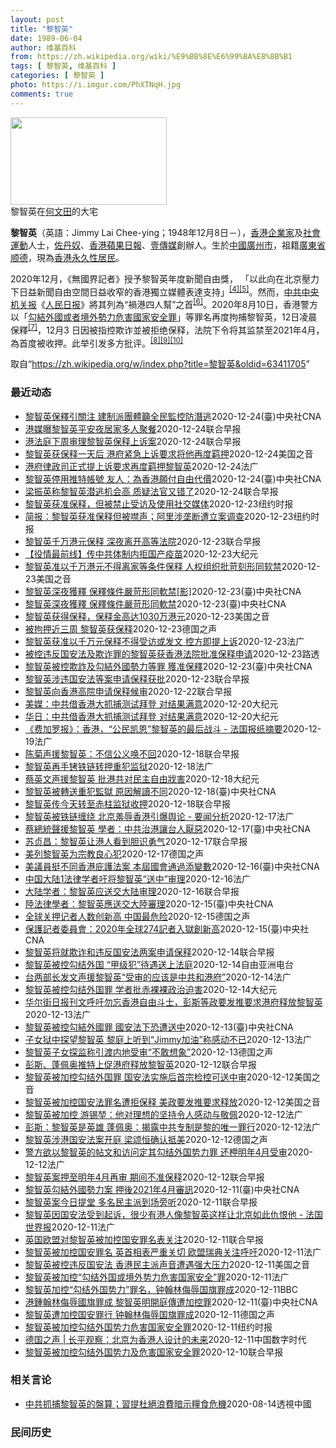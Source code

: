 ```yaml
---
layout: post
title: "黎智英"
date: 1989-06-04
author: 维基百科
from: https://zh.wikipedia.org/wiki/%E9%BB%8E%E6%99%BA%E8%8B%B1
tags: [ 黎智英, 维基百科 ]
categories: [ 黎智英 ]
photo: https://i.imgur.com/PhXTNqH.jpg
comments: true
---
```

<div class="mw-parser-output">
<div id="noteTA-3146cf78" class="noteTA"><div class="noteTA-group"><div data-noteta-group-source="module" data-noteta-group="IT"></div></div><div class="noteTA-local"><div data-noteta-code="zh:巧克力; zh-tw:巧克力; zh-hk:朱古力; zh-cn:巧克力;"></div><div data-noteta-code="zh-tw:黑道; zh-hk:黑社會; zh-cn:黑社会;"></div><div data-noteta-code="zh-tw:飯店; zh-hk:酒店; zh-cn:饭店;"></div><div data-noteta-code="zh-tw:伍佛維茲; zh-hk:沃夫維茲 ;zh-cn:沃尔福威茨;"></div></div></div>

<div class="thumb tright"><div class="thumbinner" style="width:252px;"><a href="/wiki/File:Jimmy_Lai_Chee-ying_home_in_Ho_Man_Tin_20200418.png" class="image"><img alt="" src="//upload.wikimedia.org/wikipedia/commons/thumb/9/9f/Jimmy_Lai_Chee-ying_home_in_Ho_Man_Tin_20200418.png/250px-Jimmy_Lai_Chee-ying_home_in_Ho_Man_Tin_20200418.png" decoding="async" width="250" height="140" class="thumbimage" srcset="//upload.wikimedia.org/wikipedia/commons/thumb/9/9f/Jimmy_Lai_Chee-ying_home_in_Ho_Man_Tin_20200418.png/375px-Jimmy_Lai_Chee-ying_home_in_Ho_Man_Tin_20200418.png 1.5x, //upload.wikimedia.org/wikipedia/commons/thumb/9/9f/Jimmy_Lai_Chee-ying_home_in_Ho_Man_Tin_20200418.png/500px-Jimmy_Lai_Chee-ying_home_in_Ho_Man_Tin_20200418.png 2x" data-file-width="861" data-file-height="481"></a>  <div class="thumbcaption"><div class="magnify"><a href="/wiki/File:Jimmy_Lai_Chee-ying_home_in_Ho_Man_Tin_20200418.png" class="internal" title="放大"></a></div>黎智英在<a href="/wiki/%E4%BD%95%E6%96%87%E7%94%B0" title="何文田">何文田</a>的大宅</div></div></div>
<p><b>黎智英</b>（英語：<span lang="en">Jimmy Lai Chee-ying</span>；1948年12月8日<span class="useeditintro" title="Template:BLP editintro">－</span>），<a href="/wiki/%E9%A6%99%E6%B8%AF" title="香港">香港</a><a href="/wiki/%E4%BC%81%E4%B8%9A%E5%AE%B6" title="企业家">企業家</a>及<a href="/wiki/%E7%A4%BE%E6%9C%83%E9%81%8B%E5%8B%95" title="社會運動">社會運動</a>人士，<a href="/wiki/%E4%BD%90%E4%B8%B9%E5%A5%B4" title="佐丹奴">佐丹奴</a>、<a href="/wiki/%E8%98%8B%E6%9E%9C%E6%97%A5%E5%A0%B1_(%E9%A6%99%E6%B8%AF)" title="蘋果日報 (香港)">香港蘋果日報</a>、<a href="/wiki/%E5%A3%B9%E5%82%B3%E5%AA%92" title="壹傳媒">壹傳媒</a>創辦人。生於<a href="/wiki/%E4%B8%AD%E8%8F%AF%E6%B0%91%E5%9C%8B_(%E5%A4%A7%E9%99%B8%E6%99%82%E6%9C%9F)" class="mw-redirect" title="中華民國 (大陸時期)">中國</a><a href="/wiki/%E5%BB%A3%E5%B7%9E%E5%B8%82_(%E4%B8%AD%E8%8F%AF%E6%B0%91%E5%9C%8B)" title="廣州市 (中華民國)">廣州市</a>，祖籍<a href="/wiki/%E5%BB%A3%E6%9D%B1%E7%9C%81_(%E4%B8%AD%E8%8F%AF%E6%B0%91%E5%9C%8B)" title="廣東省 (中華民國)">廣東省</a><a href="/wiki/%E9%A1%BA%E5%BE%B7" class="mw-redirect" title="顺德">顺德</a>，現為<a href="/wiki/%E9%A6%99%E6%B8%AF%E5%B1%85%E6%B0%91#永久性居民" title="香港居民">香港永久性居民</a>。
</p><p>2020年12月，《無國界記者》授予黎智英年度新聞自由獎， 「以此向在北京壓力下日益新聞自由空間日益收窄的香港獨立媒體表達支持」<sup id="cite_ref-6" class="reference"><a href="#cite_note-6">[4]</a></sup><sup id="cite_ref-7" class="reference"><a href="#cite_note-7">[5]</a></sup>。然而，<a href="/wiki/%E4%B8%AD%E5%85%B1%E4%B8%AD%E5%A4%AE%E6%9C%BA%E5%85%B3%E6%8A%A5" title="中共中央机关报">中共中央机关报</a>《<a href="/wiki/%E4%BA%BA%E6%B0%91%E6%97%A5%E6%8A%A5" title="人民日报">人民日报</a>》將其列為“禍港四人幫”之首<sup id="cite_ref-8" class="reference"><a href="#cite_note-8">[6]</a></sup>。2020年8月10日，香港警方以「<a href="/wiki/%E4%B8%AD%E8%8F%AF%E4%BA%BA%E6%B0%91%E5%85%B1%E5%92%8C%E5%9C%8B%E9%A6%99%E6%B8%AF%E7%89%B9%E5%88%A5%E8%A1%8C%E6%94%BF%E5%8D%80%E7%B6%AD%E8%AD%B7%E5%9C%8B%E5%AE%B6%E5%AE%89%E5%85%A8%E6%B3%95" title="中華人民共和國香港特別行政區維護國家安全法">勾結外國或者境外勢力危害國家安全罪</a>」等罪名再度拘捕黎智英，12日凌晨保釋<sup id="cite_ref-9" class="reference"><a href="#cite_note-9">[7]</a></sup>，12月3 日因被指控欺诈並被拒绝保释，法院下令将其监禁至2021年4月，為首度被收押。此举引发多方批评。<sup id="cite_ref-10" class="reference"><a href="#cite_note-10">[8]</a></sup><sup id="cite_ref-11" class="reference"><a href="#cite_note-11">[9]</a></sup><sup id="cite_ref-over100_12-0" class="reference"><a href="#cite_note-over100-12">[10]</a></sup>
</p>
</div><noscript><img src="//zh.wikipedia.org/wiki/Special:CentralAutoLogin/start?type=1x1" alt="" title="" width="1" height="1" style="border: none; position: absolute;"></noscript>
<div class="printfooter">取自“<a dir="ltr" href="https://zh.wikipedia.org/w/index.php?title=黎智英&amp;oldid=63411705">https://zh.wikipedia.org/w/index.php?title=黎智英&amp;oldid=63411705</a>”</div><div id="recent-news"><h3>最近动态</h3><ul><li><a href="https://nodebe4.github.io/waimei/2020-12-24/%E9%BB%8E%E6%99%BA%E8%8B%B1%E4%BF%9D%E9%87%8B%E5%BC%95%E9%97%9C%E6%B3%A8-%E5%BB%BA%E5%88%B6%E6%B4%BE%E5%9C%98%E9%AB%94%E7%B1%B2%E5%85%A8%E6%B0%91%E7%9B%A3%E6%8E%A7%E9%98%B2%E6%BD%9B%E9%80%83" title="黎智英保釋引關注 建制派團體籲全民監控防潛逃—— （中央社記者張謙香港25日電）香港壹傳媒集團創辦人黎智英獲法庭批准保釋一事持續引起關注，建制派團體批評法院有關決定，並呼籲市民配合警方，以「全民...">黎智英保釋引關注 建制派團體籲全民監控防潛逃</a><time>2020-12-24</time><a class="tag">(臺)中央社CNA</a></li>
<li><a href="https://nodebe4.github.io/waimei/2020-12-24/%E6%B8%AF%E5%AA%92%E6%9B%9D%E9%BB%8E%E6%99%BA%E8%8B%B1%E5%B9%B3%E5%AE%89%E5%A4%9C%E5%B1%85%E5%AE%B6%E5%A4%9A%E4%BA%BA%E8%81%9A%E9%A4%90" title="港媒曝黎智英平安夜居家多人聚餐—— 被控欺诈罪与违反香港国安法的壹传媒创办人黎智英，23日获准保释后，被港媒曝光指他在疫情加剧背景下，24日平安夜在家中进行多人聚会。 据香港东网报道，昨天下午有...">港媒曝黎智英平安夜居家多人聚餐</a><time>2020-12-24</time><a class="tag">联合早报</a></li>
<li><a href="https://nodebe4.github.io/waimei/2020-12-24/%E6%B8%AF%E6%B3%95%E5%BA%AD%E4%B8%8B%E5%91%A8%E5%AE%A1%E7%90%86%E9%BB%8E%E6%99%BA%E8%8B%B1%E4%BF%9D%E9%87%8A%E4%B8%8A%E8%AF%89%E6%A1%88" title="港法庭下周审理黎智英保释上诉案—— 香港律政司昨天（24日）就壹传媒创办人黎智英获准保释提出上诉。消息人士透露，终审法院将在周二（29日）审理上诉案。 据香港《明报》报道，律政司已向终审法院提交...">港法庭下周审理黎智英保释上诉案</a><time>2020-12-24</time><a class="tag">联合早报</a></li>
<li><a href="https://nodebe4.github.io/waimei/2020-12-24/%E9%BB%8E%E6%99%BA%E8%8B%B1%E8%8E%B7%E4%BF%9D%E9%87%8A%E4%B8%80%E5%A4%A9%E5%90%8E-%E6%B8%AF%E5%BA%9C%E7%B4%A7%E6%80%A5%E4%B8%8A%E8%AF%89%E8%A6%81%E6%B1%82%E5%B0%86%E4%BB%96%E5%86%8D%E5%BA%A6%E7%BE%81%E6%8A%BC" title="黎智英获保释一天后 港府紧急上诉要求将他再度羁押—— Thu, 24 Dec 2020 17:18:01 GMT 香港壹传媒创办人黎智英（左）获得保释离开香港高等法院。（2020年12月23日）...">黎智英获保释一天后 港府紧急上诉要求将他再度羁押</a><time>2020-12-24</time><a class="tag">美国之音</a></li>
<li><a href="https://nodebe4.github.io/waimei/2020-12-24/%E6%B8%AF%E5%BA%9C%E5%BE%8B%E6%94%BF%E5%8F%B8%E6%AD%A3%E5%BC%8F%E6%8F%90%E4%B8%8A%E8%AF%89%E8%A6%81%E6%B1%82%E5%86%8D%E5%BA%A6%E7%BE%81%E6%8A%BC%E9%BB%8E%E6%99%BA%E8%8B%B1" title="港府律政司正式提上诉要求再度羁押黎智英—— 24/12/2020 - 13:34 香港高等法院12月23日批准还柙数日的壹传媒创办人黎智英保释回家，等候被指“勾结外国势力”和“地契欺诈”两案再讯...">港府律政司正式提上诉要求再度羁押黎智英</a><time>2020-12-24</time><a class="tag">法广</a></li>
<li><a href="https://nodebe4.github.io/waimei/2020-12-24/%E9%BB%8E%E6%99%BA%E8%8B%B1%E5%81%9C%E7%94%A8%E6%8E%A8%E7%89%B9%E5%B8%B3%E8%99%9F-%E5%8F%8B%E4%BA%BA-%E7%82%BA%E9%A6%99%E6%B8%AF%E9%A1%98%E4%BB%98%E8%87%AA%E7%94%B1%E4%BB%A3%E5%83%B9" title="黎智英停用推特帳號 友人：為香港願付自由代價—— 壹傳媒集團創辦人黎智英23日獲香港高等法院批准保釋後，他為香港民主發聲的推特帳號，24日已經停用，所有文章消失。（圖取自twitter.com/...">黎智英停用推特帳號 友人：為香港願付自由代價</a><time>2020-12-24</time><a class="tag">(臺)中央社CNA</a></li>
<li><a href="https://nodebe4.github.io/waimei/2020-12-24/%E6%A2%81%E6%8C%AF%E8%8B%B1%E7%A7%B0%E9%BB%8E%E6%99%BA%E8%8B%B1%E6%BD%9C%E9%80%83%E6%9C%BA%E4%BC%9A%E9%AB%98-%E8%B4%A8%E7%96%91%E6%B3%95%E5%AE%98%E5%8F%88%E9%94%99%E4%BA%86" title="梁振英称黎智英潜逃机会高 质疑法官又错了—— 壹传媒创办人黎智英昨天向香港高等法院申请保释获准，中国全国政协副主席、香港前特首梁振英则指黎智英潜逃的机会极高，质疑“法官又错了”。 黎智英早前被控...">梁振英称黎智英潜逃机会高 质疑法官又错了</a><time>2020-12-24</time><a class="tag">联合早报</a></li>
<li><a href="https://nodebe4.github.io/waimei/2020-12-23/%E9%BB%8E%E6%99%BA%E8%8B%B1%E8%8E%B7%E5%87%86%E4%BF%9D%E9%87%8A-%E4%BD%86%E8%A2%AB%E7%A6%81%E6%AD%A2%E5%8F%97%E8%AE%BF%E5%8F%8A%E4%BD%BF%E7%94%A8%E7%A4%BE%E4%BA%A4%E5%AA%92%E4%BD%93" title="黎智英获准保释，但被禁止受访及使用社交媒体—— TIFFANY MAY,TIFFANY MAY2020-12-24 10:06:36 媒体大亨黎智英上周被从香港一所监狱转移到另一所监狱。他的支持...">黎智英获准保释，但被禁止受访及使用社交媒体</a><time>2020-12-23</time><a class="tag">纽约时报</a></li>
<li><a href="https://nodebe4.github.io/waimei/2020-12-23/%E7%AE%80%E6%8A%A5-%E9%BB%8E%E6%99%BA%E8%8B%B1%E8%8E%B7%E5%87%86%E4%BF%9D%E9%87%8A%E4%BD%86%E8%A2%AB%E5%99%A4%E5%A3%B0-%E9%98%BF%E9%87%8C%E6%B6%89%E5%9E%84%E6%96%AD%E9%81%AD%E7%AB%8B%E6%A1%88%E8%B0%83%E6%9F%A5" title="简报：黎智英获准保释但被噤声；阿里涉垄断遭立案调查—— KONEY BAI,KONEY BAI2020-12-24 10:06:11 媒体大亨黎智英上周被从香港一所监狱转移到另一所监狱。他的支持...">简报：黎智英获准保释但被噤声；阿里涉垄断遭立案调查</a><time>2020-12-23</time><a class="tag">纽约时报</a></li>
<li><a href="https://nodebe4.github.io/waimei/2020-12-23/%E9%BB%8E%E6%99%BA%E8%8B%B1%E5%8D%83%E4%B8%87%E6%B8%AF%E5%85%83%E4%BF%9D%E9%87%8A-%E6%B7%B1%E5%A4%9C%E7%A6%BB%E5%BC%80%E9%AB%98%E7%AD%89%E6%B3%95%E9%99%A2" title="黎智英千万港元保释 深夜离开高等法院—— 昨晚约10时55分，黎智英（中）在律师陪同下走出香港高等法院。（彭博社） 壹传媒创办人黎智英早前被控欺诈罪与违反香港国安法，昨天向香港高等法院申请保释获...">黎智英千万港元保释 深夜离开高等法院</a><time>2020-12-23</time><a class="tag">联合早报</a></li>
<li><a href="https://nodebe4.github.io/waimei/2020-12-23/%E5%BD%B9%E6%83%85%E6%9C%80%E5%89%8D%E7%BA%BF-%E4%BC%A0%E4%B8%AD%E5%85%B1%E4%BD%93%E5%88%B6%E5%86%85%E6%8B%92%E5%9B%BD%E4%BA%A7%E7%96%AB%E8%8B%97" title="【役情最前线】传中共体制内拒国产疫苗—— 【大纪元2020年12月24日讯】（大纪元香港新闻中心报导）香港壹传媒创办人黎智英获准以1000万元保释；北京传出欲改组香港特首选委会，踢走民主派区议员...">【役情最前线】传中共体制内拒国产疫苗</a><time>2020-12-23</time><a class="tag">大纪元</a></li>
<li><a href="https://nodebe4.github.io/waimei/2020-12-23/%E9%BB%8E%E6%99%BA%E8%8B%B1%E5%87%86%E4%BB%A5%E5%8D%83%E4%B8%87%E6%B8%AF%E5%85%83%E4%B8%8D%E5%BE%97%E7%A6%BB%E5%AE%B6%E7%AD%89%E6%9D%A1%E4%BB%B6%E4%BF%9D%E9%87%8A-%E4%BA%BA%E6%9D%83%E7%BB%84%E7%BB%87%E6%89%B9%E8%8B%9B%E5%88%BB%E5%BD%A2%E5%90%8C%E8%BD%AF%E7%A6%81" title="黎智英准以千万港元不得离家等条件保释 人权组织批苛刻形同软禁—— Wed, 23 Dec 2020 17:42:03 GMT 香港壹传媒创办人黎智英于2020年12月23日获得保释离开香港高等法...">黎智英准以千万港元不得离家等条件保释 人权组织批苛刻形同软禁</a><time>2020-12-23</time><a class="tag">美国之音</a></li>
<li><a href="https://nodebe4.github.io/waimei/2020-12-23/%E9%BB%8E%E6%99%BA%E8%8B%B1%E6%B7%B1%E5%A4%9C%E7%8D%B2%E9%87%8B-%E4%BF%9D%E9%87%8B%E6%A2%9D%E4%BB%B6%E5%9A%B4%E8%8B%9B%E5%BD%A2%E5%90%8C%E8%BB%9F%E7%A6%81-%E5%BD%B1" title="黎智英深夜獲釋 保釋條件嚴苛形同軟禁[影]—— （中央社台北23日電）壹傳媒集團創辦人黎智英下午獲香港高等法院批准保釋，控方律政司隨即表示要提出上訴，要求繼續羈押黎智英，但遭法庭拒絕。辦妥手續後...">黎智英深夜獲釋 保釋條件嚴苛形同軟禁[影]</a><time>2020-12-23</time><a class="tag">(臺)中央社CNA</a></li>
<li><a href="https://nodebe4.github.io/waimei/2020-12-23/%E9%BB%8E%E6%99%BA%E8%8B%B1%E6%B7%B1%E5%A4%9C%E7%8D%B2%E9%87%8B-%E4%BF%9D%E9%87%8B%E6%A2%9D%E4%BB%B6%E5%9A%B4%E8%8B%9B%E5%BD%A2%E5%90%8C%E8%BB%9F%E7%A6%81" title="黎智英深夜獲釋 保釋條件嚴苛形同軟禁—— （中央社台北23日電）壹傳媒集團創辦人黎智英下午獲香港高等法院批准保釋，控方律政司隨即表示要提出上訴，要求繼續羈押黎智英，但遭法庭拒絕。辦妥手續後，黎智...">黎智英深夜獲釋 保釋條件嚴苛形同軟禁</a><time>2020-12-23</time><a class="tag">(臺)中央社CNA</a></li>
<li><a href="https://nodebe4.github.io/waimei/2020-12-23/%E9%BB%8E%E6%99%BA%E8%8B%B1%E8%8E%B7%E5%BE%97%E4%BF%9D%E9%87%8A-%E4%BF%9D%E9%87%8A%E9%87%91%E9%AB%98%E8%BE%BE1030%E4%B8%87%E6%B8%AF%E5%85%83" title="黎智英获得保释，保释金高达1030万港元—— Wed, 23 Dec 2020 13:44:30 GMT 香港民主人士黎智英被收押所警员押送。（2020年12月12日） 香港知名民主活动人士、媒...">黎智英获得保释，保释金高达1030万港元</a><time>2020-12-23</time><a class="tag">美国之音</a></li>
<li><a href="https://nodebe4.github.io/waimei/2020-12-23/%E8%A2%AB%E6%8B%98%E6%8A%BC%E8%BF%91%E4%B8%89%E5%91%A8-%E9%BB%8E%E6%99%BA%E8%8B%B1%E8%8E%B7%E4%BF%9D%E9%87%8A" title="被拘押近三周 &nbsp;黎智英获保释—— 2020-12-23T11:32:04.511Z 黎智英12月初再次被捕（图为2020年12月12日） （德国之声中文网）周三，香港《苹果日报》、壹传媒创办人黎...">被拘押近三周  黎智英获保释</a><time>2020-12-23</time><a class="tag">德国之声</a></li>
<li><a href="https://nodebe4.github.io/waimei/2020-12-23/%E9%BB%8E%E6%99%BA%E8%8B%B1%E8%8E%B7%E5%87%86%E4%BB%A5%E5%8D%83%E4%B8%87%E5%85%83%E4%BF%9D%E9%87%8A%E4%B8%8D%E5%BE%97%E5%8F%97%E8%AE%BF%E6%88%96%E5%8F%91%E6%96%87-%E6%8E%A7%E6%96%B9%E5%8D%B3%E6%8F%90%E4%B8%8A%E8%AF%89" title="黎智英获准以千万元保释不得受访或发文 控方即提上诉—— 23/12/2020 - 11:02 香港壹传媒创办人黎智英早前被控欺诈罪，被拒保释还押候讯，其后突遭加控一项《香港国安法》下“勾结外国或...">黎智英获准以千万元保释不得受访或发文 控方即提上诉</a><time>2020-12-23</time><a class="tag">法广</a></li>
<li><a href="https://nodebe4.github.io/waimei/2020-12-23/%E8%A2%AB%E6%8E%A7%E8%BF%9D%E5%8F%8D%E5%9B%BD%E5%AE%89%E6%B3%95%E5%8F%8A%E6%AC%BA%E8%AF%88%E7%BD%AA%E7%9A%84%E9%BB%8E%E6%99%BA%E8%8B%B1%E8%8E%B7%E9%A6%99%E6%B8%AF%E6%B3%95%E9%99%A2%E6%89%B9%E5%87%86%E4%BF%9D%E9%87%8A%E7%94%B3%E8%AF%B7" title="被控违反国安法及欺诈罪的黎智英获香港法院批准保释申请—— 2020-12-23T09:47:41Z 路透香港12月23日 - 因涉嫌违反香港国安法及及另一项欺诈罪而正遭还柙的壹传媒创办人兼主席黎...">被控违反国安法及欺诈罪的黎智英获香港法院批准保释申请</a><time>2020-12-23</time><a class="tag">路透</a></li>
<li><a href="https://nodebe4.github.io/waimei/2020-12-23/%E9%BB%8E%E6%99%BA%E8%8B%B1%E8%A2%AB%E6%8E%A7%E6%AC%BA%E8%A9%90%E5%8F%8A%E5%8B%BE%E7%B5%90%E5%A4%96%E5%9C%8B%E5%8B%A2%E5%8A%9B%E7%AD%89%E7%BD%AA-%E7%8D%B2%E5%87%86%E4%BF%9D%E9%87%8B" title="黎智英被控欺詐及勾結外國勢力等罪 獲准保釋—— 壹傳媒創辦人黎智英23日下午向香港高等法院申請保釋獲准，保釋金港幣1000萬元，另還加人事擔保。圖為12日黎智英繫著鐵鍊出庭。（圖取自香港電台網頁...">黎智英被控欺詐及勾結外國勢力等罪 獲准保釋</a><time>2020-12-23</time><a class="tag">(臺)中央社CNA</a></li>
<li><a href="https://nodebe4.github.io/waimei/2020-12-23/%E9%BB%8E%E6%99%BA%E8%8B%B1%E6%B6%89%E8%BF%9D%E5%9B%BD%E5%AE%89%E6%B3%95%E7%AD%89%E6%A1%88%E7%94%B3%E8%AF%B7%E4%BF%9D%E9%87%8A%E8%8E%B7%E6%89%B9" title="黎智英涉违国安法等案申请保释获批—— 壹传媒创办人黎智英早前被控欺诈，及触犯《香港国安法》等罪，香港高等法院今天批准其保释申请。图为黎智英本月12日在收押所被押上车辆，准备前往法院。（彭博社） ...">黎智英涉违国安法等案申请保释获批</a><time>2020-12-23</time><a class="tag">联合早报</a></li>
<li><a href="https://nodebe4.github.io/waimei/2020-12-22/%E9%BB%8E%E6%99%BA%E8%8B%B1%E5%90%91%E9%A6%99%E6%B8%AF%E9%AB%98%E9%99%A2%E7%94%B3%E8%AF%B7%E4%BF%9D%E9%87%8A%E5%80%99%E5%AE%A1" title="黎智英向香港高院申请保释候审—— 官司缠身的香港壹传媒创办人黎智英今天上午向高等法院国安法指定法官李运腾申请保释。 据星岛日报报道，黎智英先后被控欺诈罪，以及《香港国安法》中的“勾结外国或者境外...">黎智英向香港高院申请保释候审</a><time>2020-12-22</time><a class="tag">联合早报</a></li>
<li><a href="https://nodebe4.github.io/waimei/2020-12-20/%E7%BE%8E%E5%AA%92-%E4%B8%AD%E5%85%B1%E5%80%9F%E9%A6%99%E6%B8%AF%E5%A4%A7%E6%8A%93%E6%8D%95%E6%B5%8B%E8%AF%95%E6%8B%9C%E7%99%BB-%E5%AF%B9%E7%BB%93%E6%9E%9C%E6%BB%A1%E6%84%8F" title="美媒：中共借香港大抓捕测试拜登 对结果满意—— 【大纪元2020年12月21日讯】（大纪元记者黄慧编译报导）12月18日《华尔街日报》发表编辑部文章，指壹传媒创办人黎智英和其他香港民主人士被捕，...">美媒：中共借香港大抓捕测试拜登 对结果满意</a><time>2020-12-20</time><a class="tag">大纪元</a></li>
<li><a href="https://nodebe4.github.io/waimei/2020-12-20/%E5%8D%8E%E6%97%A5-%E4%B8%AD%E5%85%B1%E5%80%9F%E9%A6%99%E6%B8%AF%E5%A4%A7%E6%8A%93%E6%8D%95%E6%B5%8B%E8%AF%95%E6%8B%9C%E7%99%BB-%E5%AF%B9%E7%BB%93%E6%9E%9C%E6%BB%A1%E6%84%8F" title="华日：中共借香港大抓捕测试拜登 对结果满意—— 【大纪元2020年12月21日讯】（大纪元记者黄慧编译报导）12月18日《华尔街日报》发表编辑部文章，指壹传媒创办人黎智英和其他香港民主人士被捕，...">华日：中共借香港大抓捕测试拜登 对结果满意</a><time>2020-12-20</time><a class="tag">大纪元</a></li>
<li><a href="https://nodebe4.github.io/waimei/2020-12-19/%E8%B4%B9%E5%8A%A0%E7%BD%97%E6%8A%A5-%E9%A6%99%E6%B8%AF-%E5%85%AC%E6%B0%91%E5%87%AF%E6%81%A9-%E9%BB%8E%E6%99%BA%E8%8B%B1%E7%9A%84%E6%9C%80%E5%90%8E%E6%88%98%E6%96%97-%E6%B3%95%E5%9B%BD%E6%8A%A5%E7%BA%B8%E6%91%98%E8%A6%81" title="《费加罗报》：香港，“公民凯恩”黎智英的最后战斗 - 法国报纸摘要—— 19/12/2020 - 16:00 12月19日上市的法国大报关注点各有不同，中左翼的《世界报》日前邀请到世贸组织前总干...">《费加罗报》：香港，“公民凯恩”黎智英的最后战斗 - 法国报纸摘要</a><time>2020-12-19</time><a class="tag">法广</a></li>
<li><a href="https://nodebe4.github.io/waimei/2020-12-18/%E9%99%88%E8%8F%8A%E5%A3%B0%E6%8F%B4%E9%BB%8E%E6%99%BA%E8%8B%B1-%E4%B8%8D%E4%BF%A1%E5%85%AC%E4%B9%89%E5%94%A4%E4%B8%8D%E5%9B%9E" title="陈菊声援黎智英：不信公义唤不回—— 壹传媒创办人黎智英早前被控涉嫌违反《香港国安法》，日前开庭时，黎智英被拍到双手上手铐、腰部铁链缠绕的画面。台湾监察院长陈菊昨天说，黎智英始终选择和香港人民站在...">陈菊声援黎智英：不信公义唤不回</a><time>2020-12-18</time><a class="tag">联合早报</a></li>
<li><a href="https://nodebe4.github.io/waimei/2020-12-18/%E9%BB%8E%E6%99%BA%E8%8B%B1%E5%86%8D%E6%89%8B%E9%93%90%E9%93%81%E9%93%BE%E8%BD%AC%E6%8A%BC%E9%87%8D%E7%8A%AF%E7%9B%91%E7%8B%B1" title="黎智英再手铐铁链转押重犯监狱—— 18/12/2020 - 10:57 被控危害国家安全的香港壹传媒集团创办人黎智英今天手铐系著铁链，被送到专门收容重犯的赤柱监狱，据中央社说，相关消息对此有不同...">黎智英再手铐铁链转押重犯监狱</a><time>2020-12-18</time><a class="tag">法广</a></li>
<li><a href="https://nodebe4.github.io/waimei/2020-12-18/%E8%94%A1%E8%8B%B1%E6%96%87%E5%A3%B0%E6%8F%B4%E9%BB%8E%E6%99%BA%E8%8B%B1-%E6%89%B9%E6%B8%AF%E5%85%B1%E5%AF%B9%E6%B0%91%E4%B8%BB%E8%87%AA%E7%94%B1%E6%88%95%E5%AE%B3" title="蔡英文声援黎智英 批港共对民主自由戕害—— 【大纪元2020年12月18日讯】（大纪元记者钟元台北报导）中华民国总统蔡英文在脸书声援壹传媒创办人黎智英，贴图下方有象征香港反送中运动精神的“黄雨伞...">蔡英文声援黎智英 批港共对民主自由戕害</a><time>2020-12-18</time><a class="tag">大纪元</a></li>
<li><a href="https://nodebe4.github.io/waimei/2020-12-18/%E9%BB%8E%E6%99%BA%E8%8B%B1%E8%A2%AB%E8%BD%89%E9%80%81%E9%87%8D%E7%8A%AF%E7%9B%A3%E7%8D%84-%E5%8E%9F%E5%9B%A0%E8%A7%A3%E8%AE%80%E4%B8%8D%E5%90%8C" title="黎智英被轉送重犯監獄 原因解讀不同—— （中央社記者張謙香港18日電）被控危害國家安全的香港壹傳媒集團創辦人黎智英今天手銬繫著鐵鍊，被送到專門收容重犯的赤柱監獄，相關消息對此有不同解讀，有的認為...">黎智英被轉送重犯監獄 原因解讀不同</a><time>2020-12-18</time><a class="tag">(臺)中央社CNA</a></li>
<li><a href="https://nodebe4.github.io/waimei/2020-12-18/%E9%BB%8E%E6%99%BA%E8%8B%B1%E4%BC%A0%E4%BB%8A%E5%A4%A9%E8%BD%AC%E8%87%B3%E8%B5%A4%E6%9F%B1%E7%9B%91%E7%8B%B1%E6%94%B6%E6%8A%BC" title="黎智英传今天转至赤柱监狱收押—— 身穿蓝灰色囚衣及拖鞋的黎智英（图中），18日在惩教署押解支援组人员押解下，双手戴手铐被押上囚车前往赤柱监狱继续关押。（互联网） 正还押荔枝角收押所的壹传媒创办人...">黎智英传今天转至赤柱监狱收押</a><time>2020-12-18</time><a class="tag">联合早报</a></li>
<li><a href="https://nodebe4.github.io/waimei/2020-12-17/%E9%BB%8E%E6%99%BA%E8%8B%B1%E8%A2%AB%E9%93%81%E9%93%BE%E7%BC%A0%E7%BB%95-%E5%8C%97%E4%BA%AC%E7%BE%9E%E8%BE%B1%E9%A6%99%E6%B8%AF%E5%BC%95%E7%88%86%E8%88%86%E8%AE%BA-%E8%A6%81%E9%97%BB%E5%88%86%E6%9E%90" title="黎智英被铁链缠绕 北京羞辱香港引爆舆论 - 要闻分析—— 17/12/2020 - 23:24 『苹果日报』创始人、媒体大亨黎智英双手上手铐，铁链腰部缠绕，堪比古代囚犯头戴枷锁示众的残忍画面传遍...">黎智英被铁链缠绕 北京羞辱香港引爆舆论 - 要闻分析</a><time>2020-12-17</time><a class="tag">法广</a></li>
<li><a href="https://nodebe4.github.io/waimei/2020-12-17/%E8%94%A1%E7%B8%BD%E7%B5%B1%E8%81%B2%E6%8F%B4%E9%BB%8E%E6%99%BA%E8%8B%B1-%E5%AD%B8%E8%80%85-%E4%B8%AD%E5%85%B1%E6%B2%BB%E6%B8%AF%E8%AE%93%E5%8F%B0%E4%BA%BA%E5%8E%AD%E6%83%A1" title="蔡總統聲援黎智英 學者：中共治港讓台人厭惡—— （中央社記者賴言曦台北17日電）壹傳媒創辦人黎智英被控違反港區國安法遭關押後，總統蔡英文昨天公開聲援。學者董立文今天指出，中共在香港對異議人士越嚴...">蔡總統聲援黎智英 學者：中共治港讓台人厭惡</a><time>2020-12-17</time><a class="tag">(臺)中央社CNA</a></li>
<li><a href="https://nodebe4.github.io/waimei/2020-12-17/%E8%8B%8F%E8%B4%9E%E6%98%8C-%E9%BB%8E%E6%99%BA%E8%8B%B1%E8%AE%A9%E6%B8%AF%E4%BA%BA%E7%9C%8B%E5%88%B0%E8%83%86%E8%AF%86%E5%8B%87%E6%B0%94" title="苏贞昌：黎智英让港人看到胆识勇气—— 台湾行政院长苏贞昌说，香港壹传媒集团创办人黎智英原本有机会远走高飞，却为了香港的自由，失去自己的自由；相信黎智英面对中国大陆，可让香港人看到什么是胆识、什么...">苏贞昌：黎智英让港人看到胆识勇气</a><time>2020-12-17</time><a class="tag">联合早报</a></li>
<li><a href="https://nodebe4.github.io/waimei/2020-12-17/%E7%BE%8E%E5%88%97%E9%BB%8E%E6%99%BA%E8%8B%B1%E4%B8%BA%E5%AE%97%E6%95%99%E8%89%AF%E5%BF%83%E7%8A%AF" title="美列黎智英为宗教良心犯—— null 邹宗翰2020-12-17T06:40:04.477Z 台湾总统蔡英文16日在脸书上表示，黎智英被押往香港法院时，双手上铐、腰部被铁链缠绕的照片羞辱的是香港...">美列黎智英为宗教良心犯</a><time>2020-12-17</time><a class="tag">德国之声</a></li>
<li><a href="https://nodebe4.github.io/waimei/2020-12-16/%E7%BE%8E%E8%AD%B0%E5%93%A1%E6%8C%BA%E4%B8%8D%E5%90%8C%E9%A6%99%E6%B8%AF%E5%BA%87%E8%AD%B7%E6%B3%95%E6%A1%88-%E6%9C%AC%E5%B1%86%E5%9C%8B%E6%9C%83%E9%80%9A%E9%81%8E%E6%B7%BB%E8%AE%8A%E6%95%B8" title="美議員挺不同香港庇護法案 本屆國會通過添變數—— 多位香港泛民派人士近日遭判刑入獄，香港壹傳媒集團主席黎智英也被控勾結外國或者境外勢力危害國家安全罪，引發美方高度關注。（中央社檔案照片） （中央...">美議員挺不同香港庇護法案 本屆國會通過添變數</a><time>2020-12-16</time><a class="tag">(臺)中央社CNA</a></li>
<li><a href="https://nodebe4.github.io/waimei/2020-12-16/%E4%B8%AD%E5%9B%BD%E5%A4%A7%E9%99%861%E6%B3%95%E5%BE%8B%E5%AD%A6%E8%80%85%E5%90%81%E5%B0%86%E9%BB%8E%E6%99%BA%E8%8B%B1-%E9%80%81%E4%B8%AD-%E5%AE%A1%E7%90%86" title="中国大陆1法律学者吁将黎智英“送中”审理—— 16/12/2020 - 13:48 香港传媒大亨黎智英因支持香港2019年反送中运动，参加集会游行，而被依照北京后来出台的港区国安法追溯逮捕。今有...">中国大陆1法律学者吁将黎智英“送中”审理</a><time>2020-12-16</time><a class="tag">法广</a></li>
<li><a href="https://nodebe4.github.io/waimei/2020-12-16/%E5%A4%A7%E9%99%86%E5%AD%A6%E8%80%85-%E9%BB%8E%E6%99%BA%E8%8B%B1%E5%BA%94%E9%80%81%E4%BA%A4%E5%A4%A7%E9%99%86%E5%AE%A1%E7%90%86" title="大陆学者：黎智英应送交大陆审理—— 中国法律学者顾敏康声称，应按照香港国安法的规定，把香港壹传媒集团创办人黎智英所涉及的危害国家安全案件移交大陆司法机构审理。 中国全国港澳研究会理事、香港法学交...">大陆学者：黎智英应送交大陆审理</a><time>2020-12-16</time><a class="tag">联合早报</a></li>
<li><a href="https://nodebe4.github.io/waimei/2020-12-15/%E9%99%B8%E6%B3%95%E5%BE%8B%E5%AD%B8%E8%80%85-%E9%BB%8E%E6%99%BA%E8%8B%B1%E6%87%89%E9%80%81%E4%BA%A4%E5%A4%A7%E9%99%B8%E5%AF%A9%E7%90%86" title="陸法律學者：黎智英應送交大陸審理—— （中央社記者張謙香港16日電）中國法律學者顧敏康聲稱，應按照香港國安法的規定，把香港壹傳媒集團創辦人黎智英所涉及的危害國家安全案件移交大陸司法機構審理。 中...">陸法律學者：黎智英應送交大陸審理</a><time>2020-12-15</time><a class="tag">(臺)中央社CNA</a></li>
<li><a href="https://nodebe4.github.io/waimei/2020-12-15/%E5%85%A8%E7%90%83%E5%85%B3%E6%8A%BC%E8%AE%B0%E8%80%85%E4%BA%BA%E6%95%B0%E5%88%9B%E6%96%B0%E9%AB%98-%E4%B8%AD%E5%9B%BD%E6%9C%80%E5%8D%B1%E9%99%A9" title="全球关押记者人数创新高 中国最危险—— 2020-12-16T03:32:53.994Z 图为香港支持新闻自由的集会标语。在北京加强控制香港的同时，许多人担心壹传媒创办人黎智英遭关押判刑与苹果日...">全球关押记者人数创新高  中国最危险</a><time>2020-12-15</time><a class="tag">德国之声</a></li>
<li><a href="https://nodebe4.github.io/waimei/2020-12-15/%E4%BF%9D%E8%AD%B7%E8%A8%98%E8%80%85%E5%A7%94%E5%93%A1%E6%9C%83-2020%E5%B9%B4%E5%85%A8%E7%90%83274%E8%A8%98%E8%80%85%E5%85%A5%E7%8D%84%E5%89%B5%E6%96%B0%E9%AB%98" title="保護記者委員會：2020年全球274記者入獄創新高—— 2020年全球入獄的記者達到274人，創下新高紀錄。圖為香港蘋果日報創辦人黎智英8月10日遭指控勾結外國勢力被補。（讀者提供） （中央社紐...">保護記者委員會：2020年全球274記者入獄創新高</a><time>2020-12-15</time><a class="tag">(臺)中央社CNA</a></li>
<li><a href="https://nodebe4.github.io/waimei/2020-12-14/%E9%BB%8E%E6%99%BA%E8%8B%B1%E5%B0%86%E5%B0%B1%E6%AC%BA%E8%AF%88%E5%92%8C%E8%BF%9D%E5%8F%8D%E5%9B%BD%E5%AE%89%E6%B3%95%E4%B8%A4%E6%A1%88%E7%94%B3%E8%AF%B7%E4%BF%9D%E9%87%8A" title="黎智英将就欺诈和违反国安法两案申请保释—— 香港壹传媒创办人黎智英下周就欺诈和违法《香港国安法》两起案件，向法院申请保释。 据香港《明报》报道，香港司法机构网页显示，黎智英将于下周三（23日）就...">黎智英将就欺诈和违反国安法两案申请保释</a><time>2020-12-14</time><a class="tag">联合早报</a></li>
<li><a href="https://nodebe4.github.io/waimei/2020-12-14/%E9%BB%8E%E6%99%BA%E8%8B%B1%E8%A2%AB%E6%8E%A7%E5%8B%BE%E7%BB%93%E5%A4%96%E5%9B%BD-%E7%94%B2%E7%BA%A7%E7%8A%AF-%E5%BE%85%E9%81%87%E9%80%81%E4%B8%8A%E6%B3%95%E5%BA%AD" title="黎智英被控勾结外国 “甲级犯”待遇送上法庭—— 香港传媒大亨、壹传媒创办人黎智英被加控《香港国安法》下的“勾结外国势力、危害国家安全罪”，于上周六（12日）提堂。他被腰缠铁链，锁上手铐，以“甲级...">黎智英被控勾结外国   “甲级犯”待遇送上法庭</a><time>2020-12-14</time><a class="tag">自由亚洲电台</a></li>
<li><a href="https://nodebe4.github.io/waimei/2020-12-14/%E5%8F%B0%E4%B8%A4%E9%83%A8%E9%95%BF%E5%8F%91%E6%96%87%E5%A3%B0%E6%8F%B4%E9%BB%8E%E6%99%BA%E8%8B%B1-%E5%8F%97%E5%AE%A1%E7%9A%84%E5%BA%94%E8%AF%A5%E6%98%AF%E4%B8%AD%E5%85%B1%E5%92%8C%E6%B8%AF%E5%BA%9C" title="台两部长发文声援黎智英“受审的应该是中共和港府”—— 14/12/2020 - 09:08 香港壹传媒创办人黎智英日前上庭应讯加控的“勾结外国或境外势力危害国家安全”罪名，由于所谓的罪证包括追踪...">台两部长发文声援黎智英“受审的应该是中共和港府”</a><time>2020-12-14</time><a class="tag">法广</a></li>
<li><a href="https://nodebe4.github.io/waimei/2020-12-14/%E9%BB%8E%E6%99%BA%E8%8B%B1%E8%A2%AB%E6%8E%A7%E5%8B%BE%E7%BB%93%E5%A4%96%E5%9B%BD%E7%BD%AA-%E5%AD%A6%E8%80%85%E6%89%B9%E8%B5%A4%E8%A3%B8%E8%A3%B8%E6%94%BF%E6%B2%BB%E8%BF%AB%E5%AE%B3" title="黎智英被控勾结外国罪 学者批赤裸裸政治迫害—— 【大纪元2020年12月14日讯】壹传媒创办人黎智英日前遭控“勾结外国势力或境外势力危害国家安全”，在港版国安法实施下恐遭“送中”。对此，香港学者...">黎智英被控勾结外国罪 学者批赤裸裸政治迫害</a><time>2020-12-14</time><a class="tag">大纪元</a></li>
<li><a href="https://nodebe4.github.io/waimei/2020-12-13/%E5%8D%8E%E5%B0%94%E8%A1%97%E6%97%A5%E6%8A%A5%E5%88%8A%E6%96%87%E5%91%BC%E5%90%81%E5%8B%BF%E5%BF%98%E9%A6%99%E6%B8%AF%E8%87%AA%E7%94%B1%E6%96%97%E5%A3%AB-%E5%BD%AD%E6%96%AF%E7%AD%89%E6%94%BF%E8%A6%81%E5%8F%91%E6%8E%A8%E8%A6%81%E6%B1%82%E6%B8%AF%E5%BA%9C%E9%87%8A%E6%94%BE%E9%BB%8E%E6%99%BA%E8%8B%B1" title="华尔街日报刊文呼吁勿忘香港自由斗士，彭斯等政要发推要求港府释放黎智英—— 14/12/2020 - 00:17 香港壹传媒集团创办人黎智英遭港府收押后，《华尔街日报》发表该报编辑委员会题为“香港...">华尔街日报刊文呼吁勿忘香港自由斗士，彭斯等政要发推要求港府释放黎智英</a><time>2020-12-13</time><a class="tag">法广</a></li>
<li><a href="https://nodebe4.github.io/waimei/2020-12-13/%E9%BB%8E%E6%99%BA%E8%8B%B1%E8%A2%AB%E6%8E%A7%E5%8B%BE%E7%B5%90%E5%A4%96%E5%9C%8B%E7%BD%AA-%E5%9C%8B%E5%AE%89%E6%B3%95%E4%B8%8B%E6%81%90%E9%81%AD%E9%80%81%E4%B8%AD" title="黎智英被控勾結外國罪 國安法下恐遭送中—— 壹傳媒創辦人黎智英（圖）日前遭控「勾結外國勢力或境外勢力危害國家安全」。根據港區國安法，案件若涉及境外勢力介入複雜等，可由北京駐港國安公署行使管轄權，...">黎智英被控勾結外國罪 國安法下恐遭送中</a><time>2020-12-13</time><a class="tag">(臺)中央社CNA</a></li>
<li><a href="https://nodebe4.github.io/waimei/2020-12-13/%E5%AD%90%E5%A5%B3%E7%8B%B1%E4%B8%AD%E6%8E%A2%E6%9C%9B%E9%BB%8E%E6%99%BA%E8%8B%B1-%E9%BB%8E%E5%BA%AD%E4%B8%8A%E5%90%AC%E5%88%B0-Jimmy%E5%8A%A0%E6%B2%B9-%E7%A7%B0%E6%84%9F%E5%8A%A8%E4%B8%8D%E5%B7%B2" title="子女狱中探望黎智英 黎庭上听到“Jimmy加油”称感动不已—— 13/12/2020 - 13:01 香港壹传媒创办人黎智英12月11日被加控“勾结外国或境外势力危害国家安全”罪，后于12日提堂...">子女狱中探望黎智英 黎庭上听到“Jimmy加油”称感动不已</a><time>2020-12-13</time><a class="tag">法广</a></li>
<li><a href="https://nodebe4.github.io/waimei/2020-12-13/%E9%BB%8E%E6%99%BA%E8%8B%B1%E5%AD%90%E5%A5%B3%E6%8E%A2%E7%9B%91%E7%A7%B0%E5%BC%95%E6%B8%A1%E5%86%85%E5%9C%B0%E5%8F%97%E5%AE%A1-%E4%B8%8D%E6%95%A2%E6%83%B3%E8%B1%A1" title="黎智英子女探监称引渡内地受审“不敢想象”—— 德国之声中文网2020-12-13T10:07:49.522Z 台湾媒体称黎智英被指控触犯香港《国安法》的指控内容正式曝光。 （德国之声中文网）据香...">黎智英子女探监称引渡内地受审“不敢想象”</a><time>2020-12-13</time><a class="tag">德国之声</a></li>
<li><a href="https://nodebe4.github.io/waimei/2020-12-12/%E5%BD%AD%E6%96%AF-%E8%93%AC%E4%BD%A9%E5%A5%A5%E6%8E%A8%E7%89%B9%E4%B8%8A%E4%BF%83%E6%B8%AF%E5%BA%9C%E9%87%8A%E6%94%BE%E9%BB%8E%E6%99%BA%E8%8B%B1" title="彭斯、蓬佩奥推特上促港府释放黎智英—— 美国国务卿蓬佩奥和副总统彭斯分别在推特发文批评港府对黎智英提出涉违《香港国安法》的控罪，并要求放人。香港律政司批任何试图影响香港司法独立的行为都必定徒劳无...">彭斯、蓬佩奥推特上促港府释放黎智英</a><time>2020-12-12</time><a class="tag">联合早报</a></li>
<li><a href="https://nodebe4.github.io/waimei/2020-12-12/%E9%BB%8E%E6%99%BA%E8%8B%B1%E8%A2%AB%E5%8A%A0%E6%8E%A7%E5%8B%BE%E7%BB%93%E5%A4%96%E5%9B%BD%E7%BD%AA-%E5%9B%BD%E5%AE%89%E6%B3%95%E5%AE%9E%E6%96%BD%E5%90%8E%E9%A6%96%E5%AE%97%E6%A3%80%E6%8E%A7%E5%8F%AF%E9%80%81%E4%B8%AD%E5%AE%A1" title="黎智英被加控勾结外国罪 国安法实施后首宗检控可送中审—— Sat, 12 Dec 2020 18:46:19 GMT 香港壹传媒创办人黎智英离开收押所准备登上囚车前往法庭。（2020年12月12...">黎智英被加控勾结外国罪 国安法实施后首宗检控可送中审</a><time>2020-12-12</time><a class="tag">美国之音</a></li>
<li><a href="https://nodebe4.github.io/waimei/2020-12-12/%E9%BB%8E%E6%99%BA%E8%8B%B1%E8%A2%AB%E5%8A%A0%E6%8E%A7%E5%9B%BD%E5%AE%89%E6%B3%95%E7%BD%AA%E5%90%8D%E9%81%AD%E6%8B%92%E4%BF%9D%E9%87%8A-%E7%BE%8E%E6%94%BF%E8%A6%81%E5%8F%91%E6%8E%A8%E8%A6%81%E6%B1%82%E9%87%8A%E6%94%BE" title="黎智英被加控国安法罪名遭拒保释 美政要发推要求释放—— Sat, 12 Dec 2020 14:51:55 GMT 还押中的香港 《苹果日报》创办人黎智英(中)被加控国安法罪名从荔枝角收押所被警...">黎智英被加控国安法罪名遭拒保释 美政要发推要求释放</a><time>2020-12-12</time><a class="tag">美国之音</a></li>
<li><a href="https://nodebe4.github.io/waimei/2020-12-12/%E9%BB%8E%E6%99%BA%E8%8B%B1%E8%A2%AB%E5%8A%A0%E6%8E%A7-%E6%B8%B8%E9%94%A1%E5%A0%83-%E4%BB%96%E5%AF%B9%E7%90%86%E6%83%B3%E7%9A%84%E5%9D%9A%E6%8C%81%E4%BB%A4%E4%BA%BA%E6%84%9F%E5%8A%A8%E4%B8%8E%E6%95%AC%E4%BD%A9" title="黎智英被加控 游锡堃：他对理想的坚持令人感动与敬佩—— 12/12/2020 - 12:47 香港壹传媒创办人黎智英12月11日遭加控“勾结外国或者境外势力危害国家安全”罪名，12日开庭，法官判...">黎智英被加控 游锡堃：他对理想的坚持令人感动与敬佩</a><time>2020-12-12</time><a class="tag">法广</a></li>
<li><a href="https://nodebe4.github.io/waimei/2020-12-12/%E5%BD%AD%E6%96%AF-%E9%BB%8E%E6%99%BA%E8%8B%B1%E6%98%AF%E8%8B%B1%E9%9B%84-%E8%93%AC%E4%BD%A9%E5%A5%A5-%E6%8F%AD%E9%9C%B2%E4%B8%AD%E5%85%B1%E4%B8%93%E5%88%B6%E6%98%AF%E9%BB%8E%E7%9A%84%E5%94%AF%E4%B8%80%E7%BD%AA%E8%A1%8C" title="彭斯：黎智英是英雄 蓬佩奥：揭露中共专制是黎的唯一罪行—— 12/12/2020 - 12:34 香港壹传媒创办人黎智英12月11日被加控“勾结外国或境外势力危害国家安全”罪，后于12日提堂。对...">彭斯：黎智英是英雄 蓬佩奥：揭露中共专制是黎的唯一罪行</a><time>2020-12-12</time><a class="tag">法广</a></li>
<li><a href="https://nodebe4.github.io/waimei/2020-12-12/%E9%BB%8E%E6%99%BA%E8%8B%B1%E6%B6%89%E6%B8%AF%E5%9B%BD%E5%AE%89%E6%B3%95%E6%A1%88%E5%BC%80%E5%BA%AD-%E6%A2%81%E9%A2%82%E6%81%92%E7%A1%AE%E8%AE%A4%E6%8A%B5%E7%BE%8E" title="黎智英涉港国安法案开庭 梁颂恒确认抵美—— 安静2020-12-12T11:35:18.988Z 黎智英由两名惩教署人员押送上车前往法院 （德国之声中文网）继香港警方国家安全处周五（12月11日...">黎智英涉港国安法案开庭 梁颂恒确认抵美</a><time>2020-12-12</time><a class="tag">德国之声</a></li>
<li><a href="https://nodebe4.github.io/waimei/2020-12-12/%E8%AD%A6%E6%96%B9%E6%AC%B2%E4%BB%A5%E9%BB%8E%E6%99%BA%E8%8B%B1%E7%9A%84%E5%B8%96%E6%96%87%E5%92%8C%E8%AE%BF%E9%97%AE%E5%AE%9A%E5%85%B6%E5%8B%BE%E7%BB%93%E5%A4%96%E5%9B%BD%E5%8A%BF%E5%8A%9B%E7%BD%AA-%E8%BF%98%E6%9F%99%E6%98%8E%E5%B9%B44%E6%9C%88%E5%8F%97%E5%AE%A1" title="警方欲以黎智英的帖文和访问定其勾结外国势力罪 还柙明年4月受审—— 12/12/2020 - 09:42 香港著名民主派传媒东主黎智英被加控《港区国安法》下的勾结外国或境外势力危害国家安全罪，今...">警方欲以黎智英的帖文和访问定其勾结外国势力罪 还柙明年4月受审</a><time>2020-12-12</time><a class="tag">法广</a></li>
<li><a href="https://nodebe4.github.io/waimei/2020-12-12/%E9%BB%8E%E6%99%BA%E8%8B%B1%E6%A1%88%E6%8A%BC%E8%87%B3%E6%98%8E%E5%B9%B44%E6%9C%88%E5%86%8D%E5%AE%A1-%E6%9C%9F%E9%97%B4%E4%B8%8D%E5%87%86%E4%BF%9D%E9%87%8A" title="黎智英案押至明年4月再审 期间不准保释—— 黎智英涉国安案件今天提堂，法官将案件押后至明年4月16日再讯，黎智英不获保释，继续还押看管。图为黎智英今早被带上囚车押送至法院。（彭博社） 壹传媒创办...">黎智英案押至明年4月再审  期间不准保释</a><time>2020-12-12</time><a class="tag">联合早报</a></li>
<li><a href="https://nodebe4.github.io/waimei/2020-12-11/%E9%BB%8E%E6%99%BA%E8%8B%B1%E5%8B%BE%E7%B5%90%E5%A4%96%E5%9C%8B%E5%8B%A2%E5%8A%9B%E6%A1%88-%E6%8A%BC%E5%BE%8C2021%E5%B9%B44%E6%9C%88%E5%AF%A9%E8%A8%8A" title="黎智英勾結外國勢力案 押後2021年4月審訊—— 香港壹傳媒集團主席黎智英（圖）被控勾結外國勢力或境外勢力危害國家安全一案12日開庭，法官押後案件至2021年4月16日審訊，黎智英繼續被收押。（...">黎智英勾結外國勢力案 押後2021年4月審訊</a><time>2020-12-11</time><a class="tag">(臺)中央社CNA</a></li>
<li><a href="https://nodebe4.github.io/waimei/2020-12-11/%E9%BB%8E%E6%99%BA%E8%8B%B1%E6%A1%88%E4%BB%8A%E6%97%A5%E6%8F%90%E5%A0%82-%E5%A4%9A%E5%90%8D%E6%B0%91%E4%B8%BB%E6%B4%BE%E5%88%B0%E5%9C%BA%E6%97%81%E5%90%AC" title="黎智英案今日提堂 多名民主派到场旁听—— 壹传媒创办人黎智英早前因涉嫌违反《香港国安法》及欺诈罪等，被法庭拒绝保释，目前正还柙荔枝角收押所。香港警方昨天表示会加控其一项勾结外国或者境外势力危害国...">黎智英案今日提堂 多名民主派到场旁听</a><time>2020-12-11</time><a class="tag">联合早报</a></li>
<li><a href="https://nodebe4.github.io/waimei/2020-12-11/%E9%BB%8E%E6%99%BA%E8%8B%B1%E5%9B%A0%E5%9B%BD%E5%AE%89%E6%B3%95%E5%8F%97%E5%88%B0%E8%B5%B7%E8%AF%89-%E5%BE%88%E5%B0%91%E6%9C%89%E6%B8%AF%E4%BA%BA%E5%83%8F%E9%BB%8E%E6%99%BA%E8%8B%B1%E8%BF%99%E6%A0%B7%E8%AE%A9%E5%8C%97%E4%BA%AC%E5%A6%82%E6%AD%A4%E4%BB%87%E6%81%A8%E4%BB%96-%E6%B3%95%E5%9B%BD%E4%B8%96%E7%95%8C%E6%8A%A5" title="黎智英因国安法受到起诉，很少有港人像黎智英这样让北京如此仇恨他 - 法国世界报—— 11/12/2020 - 22:44 香港泛民主派媒体大亨黎智英因港版国安法而受到起诉，这是世界报周五在其网站...">黎智英因国安法受到起诉，很少有港人像黎智英这样让北京如此仇恨他 - 法国世界报</a><time>2020-12-11</time><a class="tag">法广</a></li>
<li><a href="https://nodebe4.github.io/waimei/2020-12-11/%E8%8B%B1%E5%9B%BD%E6%AC%A7%E7%9B%9F%E5%AF%B9%E9%BB%8E%E6%99%BA%E8%8B%B1%E8%A2%AB%E5%8A%A0%E6%8E%A7%E5%9B%BD%E5%AE%89%E7%BD%AA%E5%90%8D%E8%A1%A8%E5%85%B3%E6%B3%A8" title="英国欧盟对黎智英被加控国安罪名表关注—— 香港壹传媒集团创办人黎智英将被加控国安法下的勾结外国势力危害国家安全罪，事件引起国际社会关注。英国首相约翰逊发言人表示，关注港府对民主派人士的检控，欧盟...">英国欧盟对黎智英被加控国安罪名表关注</a><time>2020-12-11</time><a class="tag">联合早报</a></li>
<li><a href="https://nodebe4.github.io/waimei/2020-12-11/%E9%BB%8E%E6%99%BA%E8%8B%B1%E8%A2%AB%E5%8A%A0%E6%8E%A7%E5%9B%BD%E5%AE%89%E7%BD%AA%E5%90%8D-%E8%8B%B1%E9%A6%96%E7%9B%B8%E8%A1%A8%E4%B8%A5%E9%87%8D%E5%85%B3%E5%88%87-%E6%AC%A7%E7%9B%9F%E7%91%9E%E5%85%B8%E5%85%B3%E6%B3%A8%E5%91%BC%E5%90%81" title="黎智英被加控国安罪名 英首相表严重关切 欧盟瑞典关注呼吁—— 11/12/2020 - 17:14 香港壹传媒创办人黎智英12月11日被港警加控“勾结外国或者境外势力危害国家安全”，案件在12日...">黎智英被加控国安罪名 英首相表严重关切 欧盟瑞典关注呼吁</a><time>2020-12-11</time><a class="tag">法广</a></li>
<li><a href="https://nodebe4.github.io/waimei/2020-12-11/%E9%BB%8E%E6%99%BA%E8%8B%B1%E8%A2%AB%E6%8E%A7%E8%BF%9D%E5%8F%8D%E5%9B%BD%E5%AE%89%E6%B3%95-%E9%A6%99%E6%B8%AF%E6%B0%91%E4%B8%BB%E6%B4%BE%E5%A3%B0%E9%9F%B3%E9%81%AD%E9%81%87%E5%BC%BA%E5%A4%A7%E5%8E%8B%E5%8A%9B" title="黎智英被控违反国安法 香港民主派声音遭遇强大压力—— Fri, 11 Dec 2020 13:46:51 GMT 香港民主人士黎智英被移送至九龙半岛的荔枝角收押所。（2020年12月3日） 香港...">黎智英被控违反国安法 香港民主派声音遭遇强大压力</a><time>2020-12-11</time><a class="tag">美国之音</a></li>
<li><a href="https://nodebe4.github.io/waimei/2020-12-11/%E9%BB%8E%E6%99%BA%E8%8B%B1%E8%A2%AB%E5%8A%A0%E6%8E%A7-%E5%8B%BE%E7%BB%93%E5%A4%96%E5%9B%BD%E6%88%96%E5%A2%83%E5%A4%96%E5%8A%BF%E5%8A%9B%E5%8D%B1%E5%AE%B3%E5%9B%BD%E5%AE%B6%E5%AE%89%E5%85%A8-%E7%BD%AA" title="黎智英被加控“勾结外国或境外势力危害国家安全”罪—— 11/12/2020 - 09:59 香港媒体大亨、“壹传媒”创办人黎智英12月11日（周五）被香港警方加控“勾结外国或者境外势力危害国家安...">黎智英被加控“勾结外国或境外势力危害国家安全”罪</a><time>2020-12-11</time><a class="tag">法广</a></li>
<li><a href="https://nodebe4.github.io/waimei/2020-12-11/%E9%BB%8E%E6%99%BA%E8%8B%B1%E5%8A%A0%E6%8E%A7-%E5%8B%BE%E7%BB%93%E5%A4%96%E5%9B%BD%E5%8A%BF%E5%8A%9B-%E7%BD%AA%E5%90%8D-%E9%92%9F%E7%BF%B0%E6%9E%97%E4%BE%AE%E8%BE%B1%E5%9B%BD%E6%97%97%E7%BD%AA%E6%88%90" title="黎智英加控“勾结外国势力”罪名，钟翰林侮辱国旗罪成—— 香港国安法：黎智英加控“勾结外国势力”罪名，钟翰林侮辱国旗罪成 1 小时前 香港警方国家安全处周五（12月11日）表示，经进一步调查后，加...">黎智英加控“勾结外国势力”罪名，钟翰林侮辱国旗罪成</a><time>2020-12-11</time><a class="tag">BBC</a></li>
<li><a href="https://nodebe4.github.io/waimei/2020-12-11/%E6%B8%AF%E9%8D%BE%E7%BF%B0%E6%9E%97%E4%BE%AE%E8%BE%B1%E5%9C%8B%E6%97%97%E7%BD%AA%E6%88%90-%E9%BB%8E%E6%99%BA%E8%8B%B1%E6%98%8E%E9%96%8B%E5%BA%AD%E5%82%B3%E9%81%AD%E5%8A%A0%E6%8E%A7%E7%BD%AA" title="港鍾翰林侮辱國旗罪成 黎智英明開庭傳遭加控罪—— （中央社記者張謙香港11日電）香港前學生動源召集人鍾翰林被地方法院裁定侮辱中國國旗及非法集結罪，29日判刑。另據報導，壹傳媒集團創辦人黎智英被加...">港鍾翰林侮辱國旗罪成 黎智英明開庭傳遭加控罪</a><time>2020-12-11</time><a class="tag">(臺)中央社CNA</a></li>
<li><a href="https://nodebe4.github.io/waimei/2020-12-11/%E9%BB%8E%E6%99%BA%E8%8B%B1%E9%81%AD%E5%8A%A0%E6%8E%A7%E5%9B%BD%E5%AE%89%E7%BD%AA%E8%A1%8C-%E9%92%9F%E7%BF%B0%E6%9E%97%E4%BE%AE%E8%BE%B1%E5%9B%BD%E6%97%97%E7%BD%AA%E6%88%90" title="黎智英遭加控国安罪行 钟翰林侮辱国旗罪成—— 2020-12-11T06:36:16.374Z 黎智英能曾表示自己做好入狱准备，并说：「我是个麻烦制造者。我一无所有地来到这里，这里的自由给了我一...">黎智英遭加控国安罪行 钟翰林侮辱国旗罪成</a><time>2020-12-11</time><a class="tag">德国之声</a></li>
<li><a href="https://nodebe4.github.io/waimei/2020-12-11/%E9%BB%8E%E6%99%BA%E8%8B%B1%E8%A2%AB%E5%8A%A0%E6%8E%A7%E5%8B%BE%E7%BB%93%E5%A4%96%E5%9B%BD%E5%8A%BF%E5%8A%9B%E5%8D%B1%E5%AE%B3%E5%9B%BD%E5%AE%B6%E5%AE%89%E5%85%A8%E7%BD%AA" title="黎智英被加控勾结外国势力危害国家安全罪—— 王月眉2020-12-11 14:36:13 黎智英是在新国安法下被正式起诉的最知名人士。 香港——警方周五表示，根据香港国安法，出版大亨、中国共产党...">黎智英被加控勾结外国势力危害国家安全罪</a><time>2020-12-11</time><a class="tag">纽约时报</a></li>
<li><a href="https://nodebe4.github.io/waimei/2020-12-11/%E5%BE%B7%E5%9B%BD%E4%B9%8B%E5%A3%B0-%E9%95%BF%E5%B9%B3%E8%A7%82%E5%AF%9F-%E5%8C%97%E4%BA%AC%E4%B8%BA%E9%A6%99%E6%B8%AF%E4%BA%BA%E8%AE%BE%E8%AE%A1%E7%9A%84%E6%9C%AA%E6%9D%A5" title="德国之声 | 长平观察：北京为香港人设计的未来—— 香港自由的加速沉沦令人震惊。继12港人“送中”、黎智英被捕、立法会民主派总辞、学民三子遭判刑、许智峰账户遭冻结之后，本周再有立法会前议员胡志伟...">德国之声 | 长平观察：北京为香港人设计的未来</a><time>2020-12-11</time><a class="tag">中国数字时代</a></li>
<li><a href="https://nodebe4.github.io/waimei/2020-12-10/%E9%BB%8E%E6%99%BA%E8%8B%B1%E8%A2%AB%E5%8A%A0%E6%8E%A7%E5%8B%BE%E7%BB%93%E5%A4%96%E5%9B%BD%E5%8A%BF%E5%8A%9B%E5%8F%8A%E5%8D%B1%E5%AE%B3%E5%9B%BD%E5%AE%B6%E5%AE%89%E5%85%A8%E7%BD%AA" title="黎智英被加控勾结外国势力及危害国家安全罪—— 现正在监房的香港壹传媒创办人黎智英，今天被加控勾结外国势力及危害国家安全罪，案件将于明日早上（12日）于西九龙裁判法院提堂。 据星岛日报报道，黎智英...">黎智英被加控勾结外国势力及危害国家安全罪</a><time>2020-12-10</time><a class="tag">联合早报</a></li>
</ul></div><div id="open-opinion"><h3>相关言论</h3><ul><li><a href="https://nodebe4.github.io/opinion/2020-08-14/%E4%B8%AD%E5%85%B1%E6%8A%93%E6%8D%95%E9%BB%8E%E6%99%BA%E8%8B%B1%E7%9A%84%E7%9B%A4%E7%AE%97-%E7%BF%92%E6%8F%90%E6%9D%9C%E7%B5%95%E6%B5%AA%E8%B2%BB%E6%9A%97%E7%A4%BA%E7%B3%A7%E9%A3%9F%E5%8D%B1%E6%A9%9F/" title="透視中國">中共抓捕黎智英的盤算；習提杜絕浪費暗示糧食危機</a><time>2020-08-14</time><a class="tag">透視中國</a></li>
</ul></div><div id="mjls-record"><h3>民间历史</h3><ul></ul></div>